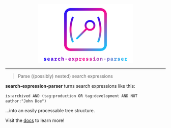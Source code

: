 <div align="center">
  <img src="./assets/logo-with-text.svg" alt="Logo" width="300px">
</div>

---

> Parse ((possibly) nested) search expressions

**search-expression-parser** turns search expressions like this:

```
is:archived AND (tag:production OR tag:development AND NOT author:"John Doe")
```

...into an easily processable tree structure.

Visit the [docs](https://mbuchalik.github.io/search-expression-parser/) to learn more!
